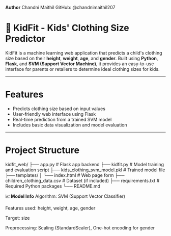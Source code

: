 **Author**
Chandni Maithil
GitHub: @chandnimaithil207
# 👕 KidFit - Kids' Clothing Size Predictor

KidFit is a machine learning web application that predicts a child's clothing size based on their **height**, **weight**, **age**, and **gender**. Built using **Python**, **Flask**, and **SVM (Support Vector Machine)**, it provides an easy-to-use interface for parents or retailers to determine ideal clothing sizes for kids.

---

# Features

- Predicts clothing size based on input values
- User-friendly web interface using Flask
- Real-time prediction from a trained SVM model
- Includes basic data visualization and model evaluation

---

# Project Structure

kidfit_web/
├── app.py # Flask app backend
├── kidfit.py # Model training and evaluation script
├── kids_clothing_svm_model.pkl # Trained model file
├── templates/
│ └── index.html # Web page form
├── children_clothing_data.csv # Dataset (if included)
├── requirements.txt # Required Python packages
└── README.md


**📈 Model Info**
Algorithm: SVM (Support Vector Classifier)

Features used: height, weight, age, gender

Target: size

Preprocessing: Scaling (StandardScaler), One-hot encoding for gender
